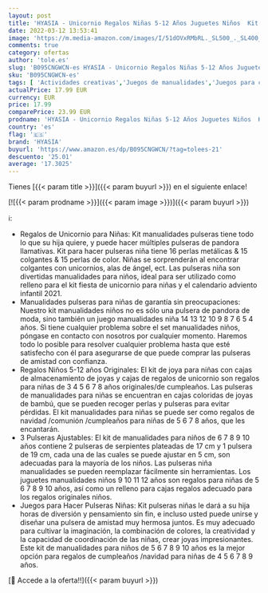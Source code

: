 ```yaml
---
layout: post
title: 'HYASIA - Unicornio Regalos Niñas 5-12 Años Juguetes Niños  Kit Para Hacer Joyas juegos Pulseras Niñas Kit Manualidades Niños 5+ Años  Calendario Adviento Niños Regalos Navidad Originales Juguetes Pulseras Niña'
date: 2022-03-12 13:53:41
image: 'https://m.media-amazon.com/images/I/51dOVxRMbRL._SL500_._SL400_.jpg'
comments: true
category: ofertas
author: 'tole.es'
slug: 'B095CNGWCN-es HYASIA - Unicornio Regalos Niñas 5-12 Años Juguetes Niños...'
sku: 'B095CNGWCN-es'
tags: [ 'Actividades creativas','Juegos de manualidades','Juegos para crear joyas','Juguetes','Juguetes y juegos','adviento','hyasia','navidad', ]
actualPrice: 17.99 EUR
currency: EUR
price: 17.99
comparePrice: 23.99 EUR
prodname: 'HYASIA - Unicornio Regalos Niñas 5-12 Años Juguetes Niños  Kit Para Hacer Joyas juegos Pulseras Niñas Kit Manualidades Niños 5+ Años  Calendario Adviento Niños Regalos Navidad Originales Juguetes Pulseras Niña'
country: 'es'
flag: '🇪🇸'
brand: 'HYASIA'
buyurl: 'https://www.amazon.es/dp/B095CNGWCN/?tag=tolees-21'
descuento: '25.01'
average: '17.3025'
---
```


Tienes [{{< param title >}}]({{< param buyurl >}}) en el siguiente enlace!

[![{{< param prodname >}}]({{< param image >}})]({{< param buyurl >}})

ℹ️:

- Regalos de Unicornio para Niñas: Kit manualidades pulseras tiene todo lo que su hija quiere, y puede hacer múltiples pulseras de pandora llamativas. Kit para hacer pulseras niña tiene 16 perlas metálicas & 15 colgantes & 15 perlas de color. Niñas se sorprenderán al encontrar colgantes con unicornios, alas de ángel, ect. Las pulseras niña son divertidas manualidades para niños, ideal para ser utilizado como relleno para el kit fiesta de unicornio para niñas y el calendario adviento infantil 2021.
- Manualidades pulseras para niñas de garantía sin preocupaciones: Nuestro kit manualidades niños no es sólo una pulsera de pandora de moda, sino también un juego manualidades niña 14 13 12 10 9 8 7 6 5 4 años. Si tiene cualquier problema sobre el set manualidades niños, póngase en contacto con nosotros por cualquier momento. Haremos todo lo posible para resolver cualquier problema hasta que esté satisfecho con él para asegurarse de que puede comprar las pulseras de amistad con confianza.
- Regalos Niños 5-12 años Originales: El kit de joya para niñas con cajas de almacenamiento de joyas y cajas de regalos de unicornio son regalos para niñas de 3 4 5 6 7 8 años originales/de cumpleaños. Las pulseras de manualidades para niñas se encuentran en cajas coloridas de joyas de bambú, que se pueden recoger perlas y pulseras para evitar pérdidas. El kit manualidades para niñas se puede ser como regalos de navidad /comunión /cumpleaños para niñas de 5 6 7 8 años, que les encantarán.
- 3 Pulseras Ajustables: El kit de manualidades para niños de 6 7 8 9 10 años contiene 2 pulseras de serpientes plateadas de 17 cm y 1 pulsera de 19 cm, cada una de las cuales se puede ajustar en 5 cm, son adecuadas para la mayoría de los niños. Las pulseras niña manualidades se pueden reemplazar fácilmente sin herramientas. Los juguetes manualidades niños 9 10 11 12 años son regalos para niñas de 5 6 7 8 9 10 años, así como un relleno para cajas regalos adecuado para los regalos originales niños.
- Juegos para Hacer Pulseras Niñas: Kit pulseras niñas le dará a su hija horas de diversión y pensamiento sin fin, e incluso usted puede unirse y diseñar una pulsera de amistad muy hermosa juntos. Es muy adecuado para cultivar la imaginación, la combinación de colores, la creatividad y la capacidad de coordinación de las niñas, crear joyas impresionantes. Este kit de manualidades para niños de 5 6 7 8 9 10 años es la mejor opción para regalos de cumpleaños /navidad para niñas de 4 5 6 7 8 9 años.

[🛒 Accede a la oferta!!]({{< param buyurl >}})
